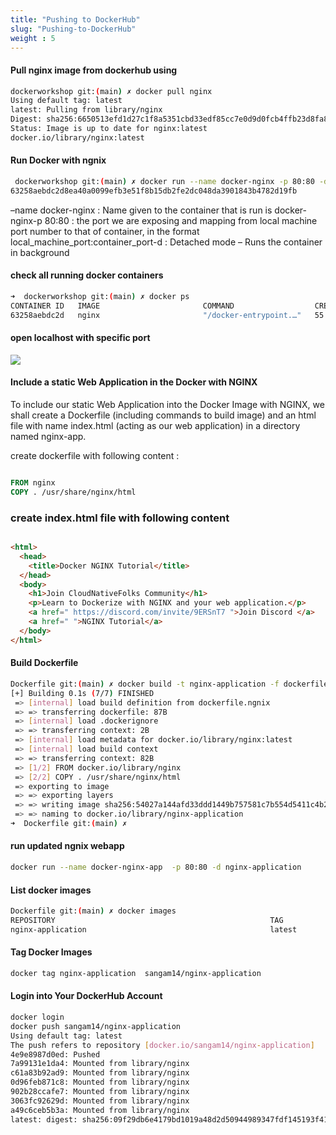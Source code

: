 ```yaml
---
title: "Pushing to DockerHub"
slug: "Pushing-to-DockerHub"
weight : 5
---
```



#### Pull nginx image from dockerhub using 

```sh
dockerworkshop git:(main) ✗ docker pull nginx
Using default tag: latest
latest: Pulling from library/nginx
Digest: sha256:6650513efd1d27c1f8a5351cbd33edf85cc7e0d9d0fcb4ffb23d8fa89b601ba8
Status: Image is up to date for nginx:latest
docker.io/library/nginx:latest
```
#### Run Docker with ngnix 

```sh
 dockerworkshop git:(main) ✗ docker run --name docker-nginx -p 80:80 -d nginx
63258aebdc2d8ea40a0099efb3e51f8b15db2fe2dc048da3901843b4782d19fb
```
–name docker-nginx : Name given to the container that is run is docker-nginx-p 80:80 : the port we are exposing and mapping from local machine port number to that of container, in the format local_machine_port:container_port-d : Detached mode – Runs the container in background

#### check all running docker containers 

```sh
➜  dockerworkshop git:(main) ✗ docker ps
CONTAINER ID   IMAGE                       COMMAND                  CREATED          STATUS          PORTS                NAMES
63258aebdc2d   nginx                       "/docker-entrypoint.…"   55 seconds ago   Up 55 seconds   0.0.0.0:80->80/tcp   docker-nginx
```

#### open localhost with specific port 

![](./images/ngnix.png)

#### Include a static Web Application in the Docker with NGINX

To include our static Web Application into the Docker Image with NGINX, we shall create a Dockerfile (including commands to build image) and an html file with name index.html (acting as our web application) in a directory named nginx-app.

create dockerfile with following content :

```dockerfile

FROM nginx
COPY . /usr/share/nginx/html

```
### create index.html file with following content 

```html

<html>
  <head>
    <title>Docker NGINX Tutorial</title>
  </head>
  <body>
    <h1>Join CloudNativeFolks Community</h1>
    <p>Learn to Dockerize with NGINX and your web application.</p>
    <a href=" https://discord.com/invite/9ERSnT7 ">Join Discord </a>
    <a href=" ">NGINX Tutorial</a>
  </body>
</html>

```

#### Build Dockerfile 

```sh
Dockerfile git:(main) ✗ docker build -t nginx-application -f dockerfile.ngnix .
[+] Building 0.1s (7/7) FINISHED                                                                                                                                                                  
 => [internal] load build definition from dockerfile.ngnix                                                                                                                                   0.0s
 => => transferring dockerfile: 87B                                                                                                                                                          0.0s
 => [internal] load .dockerignore                                                                                                                                                            0.0s
 => => transferring context: 2B                                                                                                                                                              0.0s
 => [internal] load metadata for docker.io/library/nginx:latest                                                                                                                              0.0s
 => [internal] load build context                                                                                                                                                            0.0s
 => => transferring context: 82B                                                                                                                                                             0.0s
 => [1/2] FROM docker.io/library/nginx                                                                                                                                                       0.0s
 => [2/2] COPY . /usr/share/nginx/html                                                                                                                                                       0.0s
 => exporting to image                                                                                                                                                                       0.0s
 => => exporting layers                                                                                                                                                                      0.0s
 => => writing image sha256:54027a144afd33ddd1449b757581c7b554d5411c4b2bac291f5dfbccb85fda41                                                                                                 0.0s
 => => naming to docker.io/library/nginx-application                                                                                                                                         0.0s
➜  Dockerfile git:(main) ✗ 
```


#### run updated ngnix webapp 

```sh
docker run --name docker-nginx-app  -p 80:80 -d nginx-application

```

#### List docker images 

```sh
Dockerfile git:(main) ✗ docker images
REPOSITORY                                                TAG                                                                          IMAGE ID       CREATED         SIZE
nginx-application                                         latest                                                                       e8742ef897ea   2 minutes ago   135MB
```

#### Tag Docker Images 

```sh
docker tag nginx-application  sangam14/nginx-application 

```

#### Login into Your DockerHub Account 

```sh
docker login 
docker push sangam14/nginx-application  
Using default tag: latest
The push refers to repository [docker.io/sangam14/nginx-application]
4e9e8987d0ed: Pushed 
7a99131e1da4: Mounted from library/nginx 
c61a83b92ad9: Mounted from library/nginx 
0d96feb871c8: Mounted from library/nginx 
902b28ccafe7: Mounted from library/nginx 
3063fc92629d: Mounted from library/nginx 
a49c6ceb5b3a: Mounted from library/nginx 
latest: digest: sha256:09f29db6e4179bd1019a48d2d50944989347fdf145193f4165353d5148a902c8 size: 1777

```